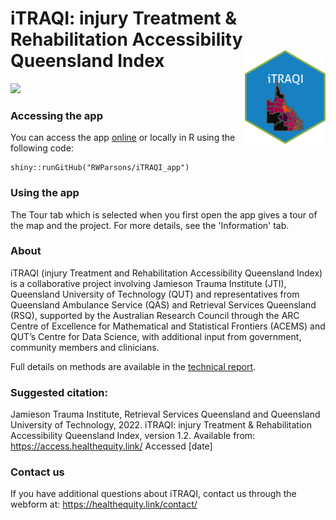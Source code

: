 # iTRAQI: injury Treatment & Rehabilitation Accessibility Queensland Index <a href='https://access.healthequity.link/'><img src='www/iTRAQI-hex.png' align="right" height="150" /></a>

<!-- badges: start -->
[![](https://img.shields.io/badge/Shiny-shinyapps.io-blue?style=flat&labelColor=white&logo=RStudio&logoColor=blue)](https://aushsi.shinyapps.io/itraqi_app/)
<!-- badges: end -->

### Accessing the app
You can access the app [online](https://access.healthequity.link/) or locally in R using the following code:

```
shiny::runGitHub("RWParsons/iTRAQI_app")
```

### Using the app
The Tour tab which is selected when you first open the app gives a tour of the map and the project. For more details, see the 'Information' tab.


### About
iTRAQI (injury Treatment and Rehabilitation Accessibility Queensland Index) is a collaborative project involving Jamieson Trauma Institute (JTI), Queensland University of Technology (QUT) and representatives from Queensland Ambulance Service (QAS) and Retrieval Services Queensland (RSQ), supported by the Australian Research Council through the ARC Centre of Excellence for Mathematical and Statistical Frontiers (ACEMS) and QUT’s Centre for Data Science, with additional input from government, community members and clinicians. 

Full details on methods are available in the [technical report](https://eprints.qut.edu.au/235026/).

### Suggested citation:
Jamieson Trauma Institute, Retrieval Services Queensland and Queensland University of Technology, 2022. iTRAQI: injury Treatment & Rehabilitation Accessibility Queensland Index,    version 1.2. Available from: https://access.healthequity.link/ Accessed [date]

### Contact us
If you have additional questions about iTRAQI, contact us through the webform at: https://healthequity.link/contact/ 



